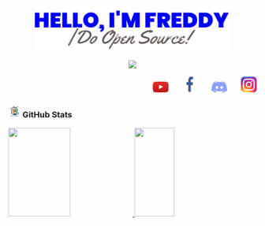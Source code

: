 <p align="center"><a href="#"><img width="80%" alt="Hello, I'm Freddy. I do open source!" src="./src/logomain.png" /></a></p>

<p align="center">
  <!-- Typing SVG by DenverCoder1 - https://github.com/DenverCoder1/readme-typing-svg -->
    <img src="https://readme-typing-svg.demolab.com?font=Fira+Code&pause=1000&color=020DF7&width=435&lines=Full-stack+web+and+app+developer;UI%2FUX+designer+in+training;Always+learning+new+things" /></a>
</p>

<!-- Social icons section -->
<p align="right">
  <a href="https://www.youtube.com/@qjdeveloper"><img width="32px" alt="Youtube" title="Youtube" src="./src/icon-youtube.png"/></a>
  &#8287;&#8287;&#8287;&#8287;&#8287;
  <a href="https://www.facebook.com/qjdeveloper"><img width="32px" alt="Facebook" title="Facebook" src="./src/icon-facebook.png"/></a>
  &#8287;&#8287;&#8287;&#8287;&#8287;
  <a href="https://discord.gg/WGtfUwmtva" alt="Discord" title="Discord"><img width="32px" src="./src/icon-discord.png"/></a>
  &#8287;&#8287;&#8287;&#8287;&#8287;
  <a href="https://www.instagram.com/freddy.developer/"><img width="32px" alt="Instagram" title="Instagram" src="./src/icon-instagram.png"></a>
</p>


<h3 align="left"><img src="./src/estadistica2.gif" width="25px" height="25px"> GitHub Stats</h3>

<div>
  <a href="https://github.com/rqueaArequipa">
  <img height="180em" width="50%"src="https://github-readme-stats.vercel.app/api?username=rqueaArequipa&show_icons=true&theme=radical&include_all_commits=true&count_private=true"/>
  <img height="180em" width="40%" src="https://github-readme-stats.vercel.app/api/top-langs/?username=rqueaArequipa&layout=compact&langs_count=7&theme=radical"/>
</div>
